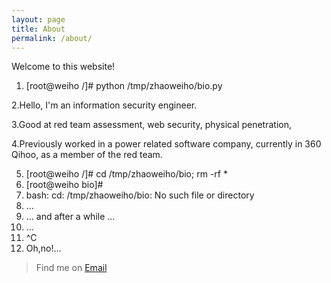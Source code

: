 ```yaml
---
layout: page
title: About
permalink: /about/
---
```


Welcome to this website!
1. [root@weiho /]# python /tmp/zhaoweiho/bio.py 

2.Hello, I'm an information security engineer.

3.Good at red team assessment, web security, physical penetration,

4.Previously worked in a power related software company, currently in 360 Qihoo, as a member of the red team.

5. [root@weiho /]# cd /tmp/zhaoweiho/bio; rm -rf *
6. [root@weiho bio]# 
7. bash: cd: /tmp/zhaoweiho/bio: No such file or directory
8. ...
9. ... and after a while ...
10. ...
11. ^C
12. Oh,no!...


> Find me on [Email](mailto:h4x0er@126.com)
